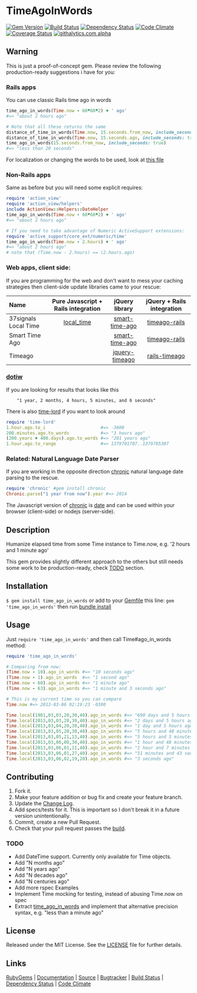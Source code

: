 # TimeAgoInWords

[![Gem Version][GV img]][Gem Version]
[![Build Status][BS img]][Build Status]
[![Dependency Status][DS img]][Dependency Status]
[![Code Climate][CC img]][Code Climate]
[![Coverage Status][CS img]][Coverage Status]
[![githalytics.com alpha](https://cruel-carlota.pagodabox.com/3fe2425a26ab0ca00b5bc6acf817af59 "githalytics.com")](http://githalytics.com/elgalu/time_ago_in_words)

## Warning

This is just a proof-of-concept gem. Please review the following production-ready suggestions i have for you:

### Rails apps

You can use classic Rails time ago in words

```ruby
time_ago_in_words(Time.now - 60*60*2) + ' ago'
#=> "about 2 hours ago"

# Note that all these returns the same
distance_of_time_in_words(Time.now, 15.seconds.from_now, include_seconds: true)
distance_of_time_in_words(Time.now, 15.seconds.ago, include_seconds: true)
time_ago_in_words(15.seconds.from_now, include_seconds: true)
#=> "less than 20 seconds"
```

For localization or changing the words to be used, look at [this file](https://github.com/rails/rails/blob/master/actionview/lib/action_view/locale/en.yml)

### Non-Rails apps

Same as before but you will need some explicit requires:

```ruby
require 'action_view'
require 'action_view/helpers'
include ActionView::Helpers::DateHelper
time_ago_in_words(Time.now - 60*60*2) + ' ago'
#=> "about 2 hours ago"

# If you need to take advantage of Numeric ActiveSupport extensions:
require 'active_support/core_ext/numeric/time'
time_ago_in_words(Time.now - 2.hours) + ' ago'
#=> "about 2 hours ago"
# note that (Time.now - 2.hours) == (2.hours.ago)
```

### Web apps, client side:

If you are programming for the web and don't want to mess your caching strategies then client-side update libraries came to your rescue:

| Name                 | Pure Javascript + Rails integration | jQuery library     | jQuery + Rails integration |
|:-------------------- |:-----------------------------------:|:------------------:|:--------------------------:|
| 37signals Local Time | [local_time][]                      | [smart-time-ago][] | [timeago-rails][]          |
| Smart Time Ago       |                                     | [smart-time-ago][] | [timeago-rails][]          |
| Timeago              |                                     | [jquery-timeago][] | [rails-timeago][]          |

[smart-time-ago]: https://github.com/pragmaticly/smart-time-ago
[jquery-timeago]: https://github.com/rmm5t/jquery-timeago
[timeago-rails]: https://github.com/ashchan/timeago-rails
[rails-timeago]: https://github.com/jgraichen/rails-timeago
[local_time]: https://github.com/37signals/local_time#time-ago-helper

### [dotiw](https://github.com/radar/dotiw)

If you are looking for results that looks like this

        "1 year, 2 months, 4 hours, 5 minutes, and 6 seconds"
        
There is also [time-lord](https://github.com/krainboltgreene/time-lord) if you want to look around

```ruby
require 'time-lord'
1.hour.ago.to_i                     #=> -3600
200.minutes.ago.to_words            #=> "3 hours ago"
(200.years + 400.days).ago.to_words #=> "201 years ago"
1.hour.ago.to_range                 #=> 1379701707..1379705307
```

### Related: Natural Language Date Parser

If you are working in the opposite direction [chronic][] natural language date parsing to the rescue.

```ruby
require 'chronic' #gem install chronic
Chronic.parse("1 year from now").year #=> 2014
```

The Javascript version of [chronic][] is [date][] and can be used within your browser (client-side) or nodejs (server-side).

## Description

Humanize elapsed time from some Time instance to Time.now, e.g. '2 hours and 1 minute ago'

This gem provides slightly different approach to the others but still needs some work to be production-ready, check [TODO](#todo) section.

## Installation

`$ gem install time_ago_in_words` or add to your [Gemfile][] this line: `gem 'time_ago_in_words'` then run [bundle install][]

## Usage

Just `require 'time_ago_in_words'` and then call Time#ago_in_words method:

```ruby
require 'time_ago_in_words'

# Comparing from now:
(Time.now - 10).ago_in_words #=> "10 seconds ago"
(Time.now - 1).ago_in_words  #=> "1 second ago"
(Time.now - 60).ago_in_words #=> "1 minute ago"
(Time.now - 63).ago_in_words #=> "1 minute and 3 seconds ago"

# This is my current time so you can compare
Time.now #=> 2013-03-06 02:19:23 -0300

Time.local(1981,03,03,20,30,40).ago_in_words #=> "690 days and 5 hours ago"
Time.local(2013,03,03,20,30,40).ago_in_words #=> "2 days and 5 hours ago"
Time.local(2013,03,04,20,30,40).ago_in_words #=> "1 day and 5 hours ago"
Time.local(2013,03,05,20,30,40).ago_in_words #=> "5 hours and 48 minutes ago"
Time.local(2013,03,05,21,13,40).ago_in_words #=> "5 hours and 5 minutes ago"
Time.local(2013,03,06,00,30,40).ago_in_words #=> "1 hour and 48 minutes ago"
Time.local(2013,03,06,01,11,40).ago_in_words #=> "1 hour and 7 minutes ago"
Time.local(2013,03,06,01,27,40).ago_in_words #=> "51 minutes and 43 seconds ago"
Time.local(2013,03,06,02,19,20).ago_in_words #=> "3 seconds ago"
```

## Contributing

1. Fork it.
2. Make your feature addition or bug fix and create your feature branch.
3. Update the [Change Log][].
3. Add specs/tests for it. This is important so I don't break it in a future version unintentionally.
4. Commit, create a new Pull Request.
5. Check that your pull request passes the [build][travis pull requests].

### TODO
+ Add DateTime support. Currently only available for Time objects.
+ Add "N months ago"
+ Add "N years ago"
+ Add "N decades ago"
+ Add "N centuries ago"
+ Add more rspec Examples
+ Implement Time mocking for testing, instead of abusing Time.now on spec
+ Extract [time_ago_in_words][] and implement that alternative precision syntax, e.g. "less than a minute ago"

## License

Released under the MIT License. See the [LICENSE][] file for further details.

## Links

[RubyGems][] | [Documentation][] | [Source][] | [Bugtracker][] | [Build Status][] | [Dependency Status][] | [Code Climate][]


[bundle install]: http://gembundler.com/v1.3/man/bundle-install.1.html
[Gemfile]: http://gembundler.com/v1.3/gemfile.html
[LICENSE]: LICENSE.md
[Change Log]: CHANGELOG.md

[RubyGems]: https://rubygems.org/gems/time_ago_in_words
[Documentation]: http://rubydoc.info/gems/time_ago_in_words
[Source]: https://github.com/elgalu/time_ago_in_words
[Bugtracker]: https://github.com/elgalu/time_ago_in_words/issues

[travis pull requests]: https://travis-ci.org/elgalu/time_ago_in_words/pull_requests

[Gem Version]: https://rubygems.org/gems/time_ago_in_words
[Build Status]: https://travis-ci.org/elgalu/time_ago_in_words
[Dependency Status]: https://gemnasium.com/elgalu/time_ago_in_words
[Code Climate]: https://codeclimate.com/github/elgalu/time_ago_in_words
[Coverage Status]: https://coveralls.io/r/elgalu/time_ago_in_words

[GV img]: https://badge.fury.io/rb/time_ago_in_words.png
[BS img]: https://travis-ci.org/elgalu/time_ago_in_words.png
[DS img]: https://gemnasium.com/elgalu/time_ago_in_words.png
[CC img]: https://codeclimate.com/github/elgalu/time_ago_in_words.png
[CS img]: https://coveralls.io/repos/elgalu/time_ago_in_words/badge.png?branch=master

[time_ago_in_words]: http://apidock.com/rails/ActionView/Helpers/DateHelper/time_ago_in_words

[chronic]: https://github.com/mojombo/chronic
[date]: https://github.com/matthewmueller/date
